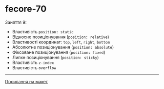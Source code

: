 # fecore-70

Заняття 9:

- Властивість `position: static`
- Відносне позиціонування (`position: relative`)
- Властивості координат: `top`, `left`, `right`, `bottom`
- Абсолютне позиціонування (`position: absolute`)
- Фіксоване позиціонування (`position: fixed`)
- Липке позиціонування (`position: sticky`)
- Властивість `z-index`
- Властивість `overflow`

---

[Посилання на макет](<https://www.figma.com/file/gTrdKERu067LHmnhwvBqyl/Barbershop-(EN)?node-id=0%3A1>)
